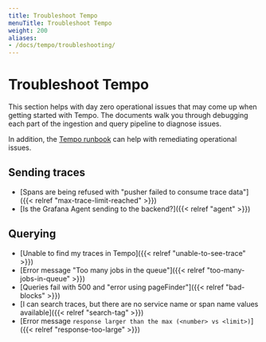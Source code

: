 ```yaml
---
title: Troubleshoot Tempo
menuTitle: Troubleshoot Tempo
weight: 200
aliases:
- /docs/tempo/troubleshooting/
---
```


# Troubleshoot Tempo

This section helps with day zero operational issues that may come up when getting started with Tempo.
The documents walk you through debugging each part of the ingestion and query pipeline to diagnose issues.

In addition, the [Tempo runbook](https://github.com/grafana/tempo/blob/main/operations/tempo-mixin/runbook.md) can help with remediating operational issues.

## Sending traces

- [Spans are being refused with "pusher failed to consume trace data"]({{< relref "max-trace-limit-reached" >}})
- [Is the Grafana Agent sending to the backend?]({{< relref "agent" >}})

## Querying

- [Unable to find my traces in Tempo]({{< relref "unable-to-see-trace" >}})
- [Error message "Too many jobs in the queue"]({{< relref "too-many-jobs-in-queue" >}})
- [Queries fail with 500 and "error using pageFinder"]({{< relref "bad-blocks" >}})
- [I can search traces, but there are no service name or span name values available]({{< relref "search-tag" >}})
- [Error message `response larger than the max (<number> vs <limit>)`]({{< relref "response-too-large" >}})
